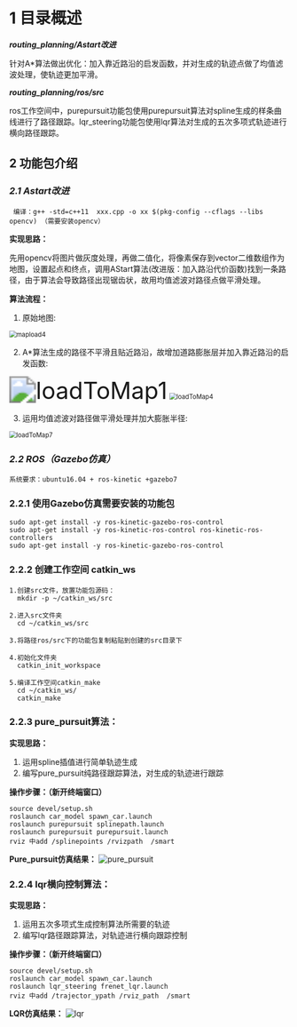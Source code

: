 # 1 目录概述

***routing_planning/Astart改进***

  针对A*算法做出优化：加入靠近路沿的启发函数，并对生成的轨迹点做了均值滤波处理，使轨迹更加平滑。

***routing_planning/ros/src***

  ros工作空间中，purepursuit功能包使用purepursuit算法对spline生成的样条曲线进行了路径跟踪。lqr_steering功能包使用lqr算法对生成的五次多项式轨迹进行横向路径跟踪。

## 2 功能包介绍

### ***2.1 Astart改进***

```shell
 编译：g++ -std=c++11  xxx.cpp -o xx $(pkg-config --cflags --libs opencv) （需要安装opencv）
```

**实现思路：**

先用opencv将图片做灰度处理，再做二值化，将像素保存到vector二维数组作为地图，设置起点和终点，调用AStart算法(改进版：加入路沿代价函数)找到一条路径，由于算法会导致路径出现锯齿状，故用均值滤波对路径点做平滑处理。

**算法流程：**

1. 原始地图:

<img src="https://user-images.githubusercontent.com/68492981/132976491-de0eb792-02cf-4d98-a0cc-24c78338121e.jpg" alt="mapload4" style="zoom:80%;" />

2. A*算法生成的路径不平滑且贴近路沿，故增加道路膨胀层并加入靠近路沿的启发函数:

<img src="https://user-images.githubusercontent.com/68492981/133076047-7c432bd4-a349-4288-8f30-e6b61ddbc2e9.jpg" alt="loadToMap1" style="zoom: 300%;" />         <img src="https://user-images.githubusercontent.com/68492981/132976596-99eee2ee-7b96-464c-9700-36805340588b.jpg" alt="loadToMap4" style="zoom: 80%;" />

3. 运用均值滤波对路径做平滑处理并加大膨胀半径:

<img src="https://user-images.githubusercontent.com/68492981/132976579-f1298c8a-17c5-4eeb-8fc4-a1b2bfde91ae.jpg" alt="loadToMap7" style="zoom:80%;" />

### ***2.2 ROS（Gazebo仿真）***

```shell
系统要求：ubuntu16.04 + ros-kinetic +gazebo7
```
### 2.2.1 使用Gazebo仿真需要安装的功能包


```shell
sudo apt-get install -y ros-kinetic-gazebo-ros-control
sudo apt-get install -y ros-kinetic-ros-control ros-kinetic-ros-controllers
sudo apt-get install -y ros-kinetic-gazebo-ros-control
```

### 2.2.2 创建工作空间 catkin_ws

```shell
1.创建src文件，放置功能包源码：
  mkdir -p ~/catkin_ws/src

2.进入src文件夹
  cd ~/catkin_ws/src

3.将路径ros/src下的功能包复制粘贴到创建的src目录下

4.初始化文件夹
  catkin_init_workspace

5.编译工作空间catkin_make
  cd ~/catkin_ws/
  catkin_make
```

### 2.2.3 pure_pursuit算法：

**实现思路：**

1. 运用spline插值进行简单轨迹生成
2. 编写pure_pursuit纯路径跟踪算法，对生成的轨迹进行跟踪

**操作步骤：（新开终端窗口）**

```shell
source devel/setup.sh
roslaunch car_model spawn_car.launch
roslaunch purepursuit splinepath.launch 
roslaunch purepursuit purepursuit.launch
rviz 中add /splinepoints /rvizpath  /smart
```

**Pure_pursuit仿真结果：**
![pure_pursuit](https://user-images.githubusercontent.com/68492981/138196938-870ce64e-2e64-4948-b9ae-9c8617924550.png)


### 2.2.4 lqr横向控制算法：

**实现思路：**

1. 运用五次多项式生成控制算法所需要的轨迹
2. 编写lqr路径跟踪算法，对轨迹进行横向跟踪控制

**操作步骤：（新开终端窗口）**

```shell
source devel/setup.sh
roslaunch car_model spawn_car.launch
roslaunch lqr_steering frenet_lqr.launch 
rviz 中add /trajector_ypath /rviz_path  /smart
```

**LQR仿真结果：**
![lqr](https://user-images.githubusercontent.com/68492981/138196914-fa28cc20-9e5a-4300-adde-77ffc9852b69.png)



